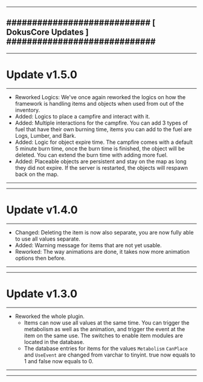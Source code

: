 --------------------------------------------------------------------------------
############################ [ DokusCore Updates ] #############################
--------------------------------------------------------------------------------
--------------------------------------------------------------------------------
# Update v1.5.0
--------------------------------------------------------------------------------
- Reworked Logics: We've once again reworked the logics on how the framework is
  handling items and objects when used from out of the inventory.
- Added: Logics to place a campfire and interact with it.
- Added: Multiple interactions for the campfire. You can add 3 types of fuel that
  have their own burning time, items you can add to the fuel are
  Logs, Lumber, and Bark.
- Added: Logic for object expire time. The campfire comes with a default 5 minute
  burn time, once the burn time is finished, the object will be deleted. You can
  extend the burn time with adding more fuel.
- Added: Placeable objects are persistent and stay on the map as long they did
  not expire. If the server is restarted, the objects will respawn back on the map.
--------------------------------------------------------------------------------
--------------------------------------------------------------------------------
# Update v1.4.0
--------------------------------------------------------------------------------
- Changed: Deleting the item is now also separate, you are now fully able to
  use all values separate.
- Added: Warning message for items that are not yet usable.
- Reworked: The way animations are done, it takes now more animation options
  then before.
--------------------------------------------------------------------------------
--------------------------------------------------------------------------------
# Update v1.3.0
--------------------------------------------------------------------------------
- Reworked the whole plugin.
  - Items can now use all values at the same time. You can trigger the metabolism
    as well as the animation, and trigger the event at the item on the same use.
    The switches to enable item modules are located in the database.
  - The database entries for items for the values `Metabolism` `CanPlace` and
    `UseEvent` are changed from varchar to tinyint. true now equals to 1 and
    false now equals to 0.
--------------------------------------------------------------------------------
--------------------------------------------------------------------------------
